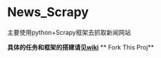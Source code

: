 # News_Scrapy
主要使用python+Scrapy框架去抓取新闻网站

**具体的任务和框架的搭建请见[wiki][1]**
** Fork This Proj**

[1]: https://github.com/liuguiyangnwpu/News_Scrapy/wiki "wiki"

